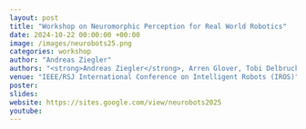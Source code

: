 ```yaml
---
layout: post
title: "Workshop on Neuromorphic Perception for Real World Robotics"
date: 2024-10-22 00:00:00 +00:00
image: /images/neurobots25.png
categories: workshop
author: "Andreas Ziegler"
authors: "<strong>Andreas Ziegler</strong>, Arren Glover, Tobi Delbruck, Yulia Sandamirskaya, Sebastian Otte, Giulia D'Angelo, Luca Peres, Jingyue Zhao"
venue: "IEEE/RSJ International Conference on Intelligent Robots (IROS)"
poster:
slides:
website: https://sites.google.com/view/neurobots2025
youtube:
---
```

